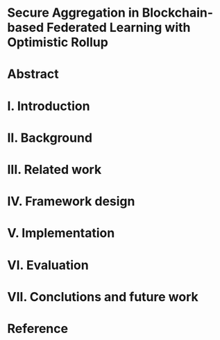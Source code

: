 # Secure Aggregation in Blockchain-based Federated Learning with Optimistic Rollup
# Abstract
# I. Introduction
# II. Background
# III. Related work
# IV. Framework design
# V. Implementation
# VI. Evaluation
# VII. Conclutions and future work
# Reference